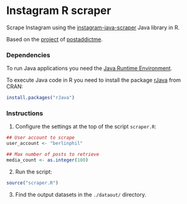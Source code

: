 Instagram R scraper
=========

Scrape Instagram using the [instagram-java-scraper](https://github.com/floresfdev/instagram-java-scraper) Java library in R.

Based on the [project](https://github.com/postaddictme/instagram-java-scraper) of [postaddictme](https://github.com/postaddictme).


### Dependencies

To run Java applications you need the [Java Runtime Environment](http://www.oracle.com/technetwork/java/javase/downloads/jre8-downloads-2133155.html).

To execute Java code in R you need to install the package [rJava](https://cran.r-project.org/web/packages/rJava/index.html) from CRAN:

```r
install.packages("rJava")
```


### Instructions

1) Configure the settings at the top of the script `scraper.R`:

```r
## User account to scrape
user_account <- "berlinphil"

## Max number of posts to retrieve
media_count <- as.integer(100)
```

2) Run the script:

```r
source("scraper.R")
```

3) Find the output datasets in the `./dataout/` directory.